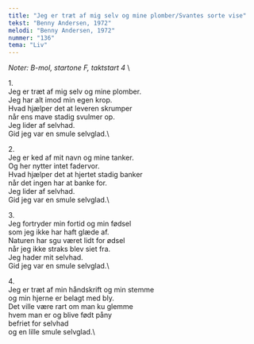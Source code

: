 ```yaml
---
title: "Jeg er træt af mig selv og mine plomber/Svantes sorte vise"
tekst: "Benny Andersen, 1972"
melodi: "Benny Andersen, 1972"
nummer: "136"
tema: "Liv"
---
```

*Noter: B-mol, startone F, taktstart 4* \

1\.\
Jeg er træt af mig selv og mine plomber.\
Jeg har alt imod min egen krop.\
Hvad hjælper det at leveren skrumper\
når ens mave stadig svulmer op.\
Jeg lider af selvhad.\
Gid jeg var en smule selvglad.\

2\.\
Jeg er ked af mit navn og mine tanker.\
Og her nytter intet fadervor.\
Hvad hjælper det at hjertet stadig banker\
når det ingen har at banke for.\
Jeg lider af selvhad.\
Gid jeg var en smule selvglad.\

3\.\
Jeg fortryder min fortid og min fødsel\
som jeg ikke har haft glæde af.\
Naturen har sgu været lidt for ødsel\
når jeg ikke straks blev siet fra.\
Jeg hader mit selvhad.\
Gid jeg var en smule selvglad.\

4\.\
Jeg er træt af min håndskrift og min stemme\
og min hjerne er belagt med bly.\
Det ville være rart om man ku glemme\
hvem man er og blive født påny\
befriet for selvhad\
og en lille smule selvglad.\
